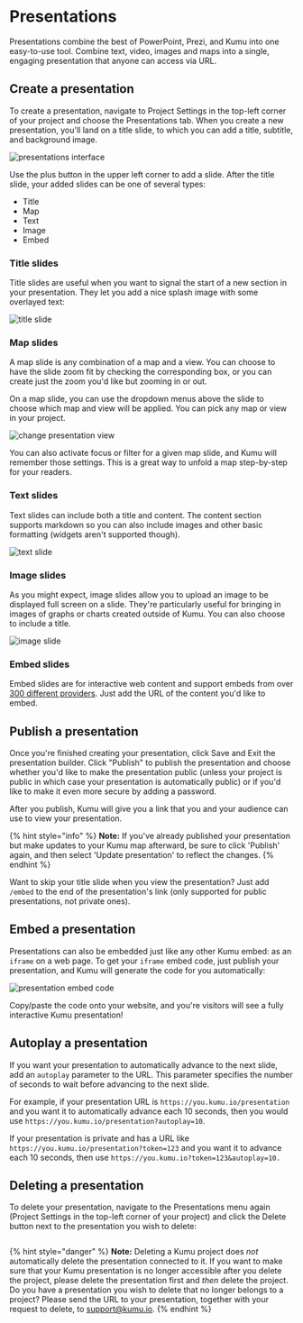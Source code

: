 # Presentations

Presentations combine the best of PowerPoint, Prezi, and Kumu into one easy-to-use tool. Combine text, video, images and maps into a single, engaging presentation that anyone can access via URL.

## Create a presentation

To create a presentation, navigate to Project Settings in the top-left corner of your project and choose the Presentations tab. When you create a new presentation, you'll land on a title slide, to which you can add a title, subtitle, and background image.

![presentations interface](../images/presentations-ui.png)

Use the plus button in the upper left corner to add a slide. After the title slide, your added slides can be one of several types:

* Title
* Map
* Text
* Image
* Embed

### Title slides

Title slides are useful when you want to signal the start of a new section in your presentation. They let you add a nice splash image with some overlayed text:

![title slide](../images/presentation-title-slide.jpg)

### Map slides

A map slide is any combination of a map and a view. You can choose to have the slide zoom fit by checking the corresponding box, or you can create just the zoom you'd like but zooming in or out.

On a map slide, you can use the dropdown menus above the slide to choose which map and view will be applied. You can pick any map or view in your project.

![change presentation view](../images/change-presentation-view.gif)

You can also activate focus or filter for a given map slide, and Kumu will remember those settings. This is a great way to unfold a map step-by-step for your readers.

### Text slides

Text slides can include both a title and content. The content section supports markdown so you can also include images and other basic formatting (widgets aren't supported though).

![text slide](../images/presentation-text-slide.png)

### Image slides

As you might expect, image slides allow you to upload an image to be displayed full screen on a slide. They're particularly useful for bringing in images of graphs or charts created outside of Kumu. You can also choose to include a title.

![image slide](../images/presentation-image-slide.jpg)

### Embed slides

Embed slides are for interactive web content and support embeds from over [300 different providers](http://embed.ly/providers). Just add the URL of the content you'd like to embed.

## Publish a presentation

Once you're finished creating your presentation, click Save and Exit the presentation builder. Click "Publish" to publish the presentation and choose whether you'd like to make the presentation public (unless your project is public in which case your presentation is automatically public) or if you'd like to make it even more secure by adding a password.

After you publish, Kumu will give you a link that you and your audience can use to view your presentation.

{% hint style="info" %}
**Note:** If you've already published your presentation but make updates to your Kumu map afterward, be sure to click 'Publish' again, and then select 'Update presentation' to reflect the changes.
{% endhint %}

Want to skip your title slide when you view the presentation? Just add `/embed` to the end of the presentation's link (only supported for public presentations, not private ones).

## Embed a presentation

Presentations can also be embedded just like any other Kumu embed: as an `iframe` on a web page. To get your `iframe` embed code, just publish your presentation, and Kumu will generate the code for you automatically:

![presentation embed code](../images/embed-presentation.png)

Copy/paste the code onto your website, and you're visitors will see a fully interactive Kumu presentation!

## Autoplay a presentation

If you want your presentation to automatically advance to the next slide, add an `autoplay` parameter to the URL. This parameter specifies the number of seconds to wait before advancing to the next slide.

For example, if your presentation URL is `https://you.kumu.io/presentation` and you want it to automatically advance each 10 seconds, then you would use `https://you.kumu.io/presentation?autoplay=10`.

If your presentation is private and has a URL like `https://you.kumu.io/presentation?token=123` and you want it to advance each 10 seconds, then use `https://you.kumu.io?token=123&autoplay=10.`&#x20;

## Deleting a presentation

To delete your presentation, navigate to the Presentations menu again (Project Settings in the top-left corner of your project) and click the Delete button next to the presentation you wish to delete:&#x20;

<figure><img src="../.gitbook/assets/Screenshot 2025-04-23 at 2.13.02 PM.png" alt=""><figcaption></figcaption></figure>

{% hint style="danger" %}
**Note:** Deleting a Kumu project does _not_ automatically delete the presentation connected to it. If you want to make sure that your Kumu presentation is no longer accessible after you delete the project, please delete the presentation first and _then_ delete the project. Do you have a presentation you wish to delete that  no longer belongs to a project? Please send the URL to your presentation, together with your request to delete, to [support@kumu.io](mailto:support@kumu.io).&#x20;
{% endhint %}
